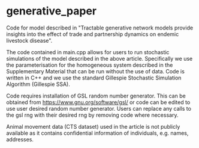 # generative_paper
Code for model described in "Tractable generative network models provide insights into the effect of trade and partnership dynamics on endemic livestock disease".

The code contained in main.cpp allows for users to run stochastic simulations of the model described in the above article. Specifically we use the parameterisation for the homogeneous system described in the Supplementary Material that can be run without the use of data.
Code is written in C++ and we use the standard Gillespie Stochastic Simulation Algorithm (Gillespie SSA).

Code requires installation of GSL random number generator. This can be obtained from https://www.gnu.org/software/gsl/ or code can be edited to use user desired random number generator. Users can replace any calls to the gsl rng with their desired rng by removing code where necessary.

Animal movement data (CTS dataset) used in the article is not publicly available as it contains confidential information of individuals, e.g. names, addresses.
